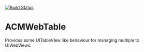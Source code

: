 [![Build Status](https://travis-ci.org/acmethunder/ACMWebTable.svg?branch=master)](https://travis-ci.org/acmethunder/ACMWebTable)

ACMWebTable
===========

Provides some UITableVIew like behaviour for managing multiple to UIWebViews.
